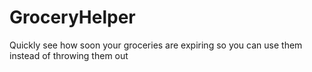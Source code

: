 # GroceryHelper
Quickly see how soon your groceries are expiring so you can use them instead of throwing them out
